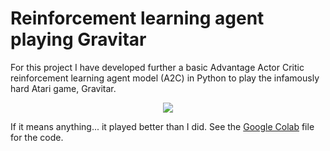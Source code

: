 # Reinforcement learning agent playing Gravitar

For this project I have developed further a basic Advantage Actor Critic reinforcement learning agent model (A2C) in Python to play the infamously hard Atari game, Gravitar. 

<p align="center">
<img src="https://user-images.githubusercontent.com/44368206/160681949-8a4ab91e-7a88-4f1d-aead-71de3442f574.png" >
  </p>

If it means anything... it played better than I did.
See the [Google Colab](<./A2C_Atari.ipynb>) file for the code.



